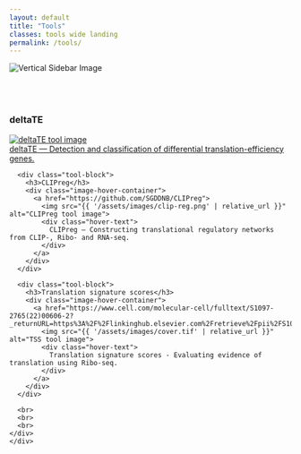 ```yaml
---
layout: default
title: "Tools"
classes: tools wide landing
permalink: /tools/
---
```



<section class="page-section full-page-layout fade-in">
    <div class="sidebar-image">
      <img src="{{ '/assets/images/Thesis_cover.png' | relative_url }}" alt="Vertical Sidebar Image" />
    </div>
    <div class="main-content">
    <br>
    <br>
    <br>
    <div class="tool-gallery">
      <div class="tool-block">
        <h3>deltaTE</h3>
        <div class="image-hover-container">
          <a href="https://github.com/SGDDNB/translational_regulation">
            <img src="{{ '/assets/images/delta-te.png' | relative_url }}" alt="deltaTE tool image">
            <div class="hover-text">
              deltaTE — Detection and classification of differential translation-efficiency genes.
            </div>
          </a>
        </div>
      </div>
    
      <div class="tool-block">
        <h3>CLIPreg</h3>
        <div class="image-hover-container">
          <a href="https://github.com/SGDDNB/CLIPreg">
            <img src="{{ '/assets/images/clip-reg.png' | relative_url }}" alt="CLIPreg tool image">
            <div class="hover-text">
              CLIPreg — Constructing translational regulatory networks from CLIP-, Ribo- and RNA-seq.
            </div>
          </a>
        </div>
      </div>
    
      <div class="tool-block">
        <h3>Translation signature scores</h3>
        <div class="image-hover-container">
          <a href="https://www.cell.com/molecular-cell/fulltext/S1097-2765(22)00606-2?_returnURL=https%3A%2F%2Flinkinghub.elsevier.com%2Fretrieve%2Fpii%2FS1097276522006062%3Fshowall%3Dtrue">
            <img src="{{ '/assets/images/cover.tif' | relative_url }}" alt="TSS tool image">
            <div class="hover-text">
              Translation signature scores - Evaluating evidence of translation using Ribo-seq.
            </div>
          </a>
        </div>
      </div>

      <br>
      <br>
      <br>
    </div>
    </div>
</section>





